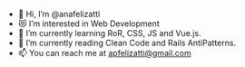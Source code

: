 - 💬 Hi, I’m @anafelizatti
- 😻 I’m interested in Web Development
- 🧠 I’m currently learning RoR, CSS, JS and Vue.js.
- 📕 I’m currently reading Clean Code and Rails AntiPatterns.
- 📫 You can reach me at apfelizatti@gmail.com

<!---
anafelizatti/anafelizatti is a ✨ special ✨ repository because its `README.md` (this file) appears on your GitHub profile.
You can click the Preview link to take a look at your changes.
--->
